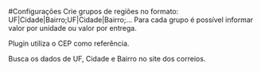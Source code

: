 
#Configurações
Crie grupos de regiões no formato: UF|Cidade|Bairro;UF|Cidade|Bairro;...
Para cada grupo é possível informar valor por unidade ou valor por entrega.

Plugin utiliza o CEP como referência.

Busca os dados de UF, Cidade e Bairro no site dos correios.



